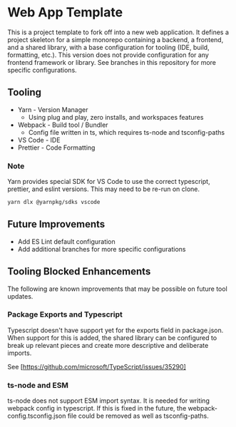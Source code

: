 # Web App Template

This is a project template to fork off into a new web application. It defines a project skeleton for a simple monorepo containing a backend, a frontend, and a shared library, with a base configuration for tooling (IDE, build, formatting, etc.). This version does not provide configuration for any frontend framework or library. See branches in this repository for more specific configurations.

## Tooling

- Yarn - Version Manager
  - Using plug and play, zero installs, and workspaces features
- Webpack - Build tool / Bundler
  - Config file written in ts, which requires ts-node and tsconfig-paths
- VS Code - IDE
- Prettier - Code Formatting

### Note

Yarn provides special SDK for VS Code to use the correct typescript, prettier, and eslint versions. This may need to be re-run on clone.

```bash
yarn dlx @yarnpkg/sdks vscode
```

## Future Improvements

- Add ES Lint default configuration
- Add additional branches for more specific configurations

## Tooling Blocked Enhancements

The following are known improvements that may be possible on future tool updates.

### Package Exports and Typescript

Typescript doesn't have support yet for the exports field in package.json. When support for this is added, the shared library can be configured to break up relevant pieces and create more descriptive and deliberate imports.

See [https://github.com/microsoft/TypeScript/issues/35290]

### ts-node and ESM

ts-node does not support ESM import syntax. It is needed for writing webpack config in typescript. If this is fixed in the future, the webpack-config.tsconfig.json file could be removed as well as tsconfig-paths.
